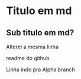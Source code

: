 # Titulo em md
## Sub titulo em md?

Alterei a mesma linha

readme do github

Linha indo pra Alpha branch